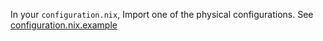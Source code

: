 In your `configuration.nix`, Import one of the physical configurations. See [configuration.nix.example](configuration.nix.example)
